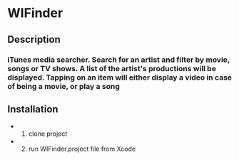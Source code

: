 # WIFinder

## Description
### iTunes media searcher. Search for an artist and filter by movie, songs or TV shows. A list of the artist's productions will be displayed. Tapping on an item will either display a video in case of being a movie, or play a song

## Installation
- 1. clone project
- 2. run WIFinder.project file from Xcode
